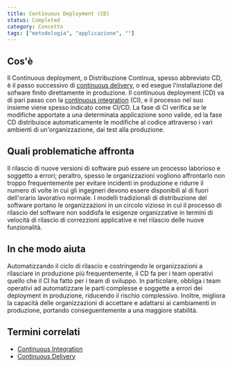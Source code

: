 ```yaml
---
title: Continuous Deployment (CD)
status: Completed
category: Concetto
tags: ["metodologia", "applicazione", ""]
---
```


## Cos'è

Il Continuous deployment, o Distribuzione Continua, spesso abbreviato CD, è il passo successivo di [continuous delivery](/it/continuous-delivery/), o 
ed esegue l'installazione del sofware finito direttamente in produzione.
Il continuous deployment (CD) va di pari passo con la [continuous integration](/it/continuous-integration/) (CI), 
e il processo nel suo insieme viene spesso indicato come CI/CD.
La fase di CI verifica se le modifiche apportate a una determinata applicazione sono valide, 
ed la fase CD distribuisce automaticamente le modifiche al codice attraverso i vari ambienti di un'organizzazione, dai test alla produzione.

## Quali problematiche affronta

Il rilascio di nuove versioni di software può essere un processo laborioso e soggetto a errori; 
peraltro, spesso le organizzazioni vogliono affrontarlo non troppo frequentemente per evitare incidenti in produzione 
e ridurre il numero di volte in cui gli ingegneri devono essere disponibili al di fuori dell'orario lavorativo normale. 
I modelli tradizionali di distribuzione del software portano le organizzazioni in un circolo vizioso 
in cui il processo di rilascio del software non soddisfa le esigenze organizzative in termini di velocità di rilascio
di correzzioni applicative e nel rilascio delle nuove funzionalità.

## In che modo aiuta

Automatizzando il ciclo di rilascio e costringendo le organizzazioni a rilasciare in produzione più frequentemente, 
il CD fa per i team operativi quello che il CI ha fatto per i team di sviluppo. 
In particolare, obbliga i team operativi ad automatizzare le parti complesse e soggette a errori dei deployment in produzione, 
riducendo il rischio complessivo. 
Inoltre, migliora la capacità delle organizzazioni di accettare e adattarsi ai cambiamenti in produzione, portando conseguentemente a una maggiore stabilità.

## Termini correlati

* [Continuous Integration](/it/continuous-integration/)
* [Continuous Delivery](/it/continuous-delivery/)
